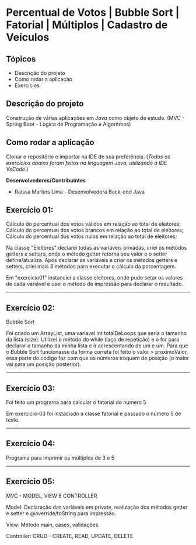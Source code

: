 # Percentual de Votos | Bubble Sort | Fatorial | Múltiplos | Cadastro de Veículos

## Tópicos

- Descrição do projeto
- Como rodar a aplicação
- Exercícios

## Descrição do projeto

Construção de várias aplicações em *Java* como objeto de estudo. (MVC - Spring Boot - Lógica de Programação e Algoritmos)

## Como rodar a aplicação

Clonar o repositório e importar na IDE de sua preferência. 
(*Todos os exercícios abaixo foram feitos na linguagem Java, utilizando a IDE VsCode.*)

**Desenvolvedores/Contribuintes**

- Raissa Martins Lima - Desenvolvedora Back-end Java

## Exercício 01: 

Cálculo do percentual dos votos válidos em relação ao total de eleitores;
Cálculo do percentual dos votos brancos em relação ao total de eleitores;
Cálculo do percentual dos votos nulos em relação ao total de eleitores;

Na classe "Eleitores" declarei todas as variáveis privadas, criei os métodos getters e setters, onde o método getter retorna seu valor e o setter define/atualiza.
Após declarar as variáveis e criar os métodos getters e setters, criei mais 3 métodos para executar o cálculo da porcentagem.

Em "exercicio01" instanciei a classe eleitores, onde pude setar os valores de cada variável e usei o método de impressão para declarar o resultado. 

---------------------------------------------

## Exercício 02: 

Bubble Sort

Foi criado um ArrayList, uma variavel int totalDeLoops que seria o tamanho da lista (size). Utilizei o método do while (laço de repetição) e o for para declarar o tamanho da minha lista e ir acrescentando de um e um. Para que o Bubble Sort funcionasse da forma correta foi feito o valor > proximoValor, essa parte do código faz com que os números troquem de posição (o maior vai para um posição posterior). 

--------------------------------------------

## Exercício 03:

Foi feito um programa para calcular o fatorial do número 5

Em exercicio-03 foi instaciado a classe fatorial e passado o número 5 de teste. 

-----------------------------------------

## Exercício 04:

Programa para imprimir os múltiplos de 3 e 5

----------------------------------------

## Exercício 05:

MVC - MODEL, VIEW E CONTROLLER

Model: Declaração das variáveis em private, realização dos métodos getter e setter e @override/toString para impressão.

View: Método main, cases, validações. 

Controller: CRUD - CREATE, READ, UPDATE, DELETE


